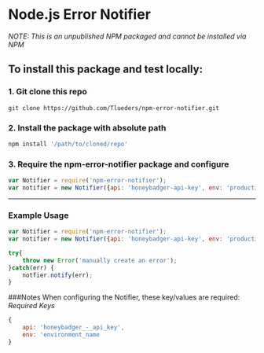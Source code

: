 # Node.js Error Notifier
*NOTE: This is an unpublished NPM packaged and cannot be installed via NPM*

## To install this package and test locally:

### 1. Git clone this repo 
```
git clone https://github.com/Tlueders/npm-error-notifier.git
```

### 2. Install the package with absolute path 
```javascript
npm install '/path/to/cloned/repo'
```

### 3. Require the npm-error-notifier package and configure
```javascript
var Notifier = require('npm-error-notifier');
var notifier = new Notifier({api: 'honeybadger-api-key', env: 'production'});
```
---

### Example Usage
```javascript
var Notifier = require('npm-error-notifier');
var notifier = new Notifier({api: 'honeybadger-api-key', env: 'production'});

try{
    throw new Error('manually create an error');
}catch(err) {
    notfier.notify(err);
}
```

###Notes
When configuring the Notifier, these key/values are required:
*Required Keys*
```javascript
{
    api: 'honeybadger_-_api_key',
    env: 'environment_name
}
```